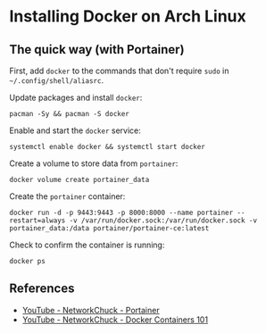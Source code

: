 # Installing Docker on Arch Linux

## The quick way (with Portainer)

First, add `docker` to the commands that don't require `sudo` in `~/.config/shell/aliasrc`.

Update packages and install `docker`:

```
pacman -Sy && pacman -S docker
```

Enable and start the `docker` service:

```
systemctl enable docker && systemctl start docker
```

Create a volume to store data from `portainer`:

```
docker volume create portainer_data
```

Create the `portainer` container:

```
docker run -d -p 9443:9443 -p 8000:8000 --name portainer --restart=always -v /var/run/docker.sock:/var/run/docker.sock -v portainer_data:/data portainer/portainer-ce:latest
```

Check to confirm the container is running:

```
docker ps
```

## References

- [YouTube - NetworkChuck - Portainer](https://www.youtube.com/watch?v=iX0HbrfRyvc)
- [YouTube - NetworkChuck - Docker Containers 101](https://www.youtube.com/watch?v=eGz9DS-aIeY&list=PLIhvC56v63IJlnU4k60d0oFIrsbXEivQo)
